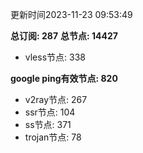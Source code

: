 更新时间2023-11-23 09:53:49

**总订阅: 287**
**总节点: 14427**
- vless节点: 338

**google ping有效节点: 820**
- v2ray节点: 267
- ssr节点: 104
- ss节点: 371
- trojan节点: 78
